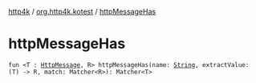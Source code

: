 [http4k](../index.md) / [org.http4k.kotest](index.md) / [httpMessageHas](./http-message-has.md)

# httpMessageHas

`fun <T : `[`HttpMessage`](../org.http4k.core/-http-message/index.md)`, R> httpMessageHas(name: `[`String`](https://kotlinlang.org/api/latest/jvm/stdlib/kotlin/-string/index.html)`, extractValue: (T) -> R, match: Matcher<R>): Matcher<T>`